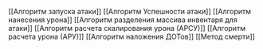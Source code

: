 [[Алгоритм запуска атаки]]
	[[Алгоритм Успешности атаки]]
			[[Алгоритм нанесения урона]]
				[[Алгоритм разделения массива инвентаря для атаки]]
					[[Алгоритм расчета скалирования урона (АРСУ)]]
						[[Алгоритм расчета урона (АРУ)]]  [[Алгоритм наложения ДОТов]]
							[[Метод смерти]]
							